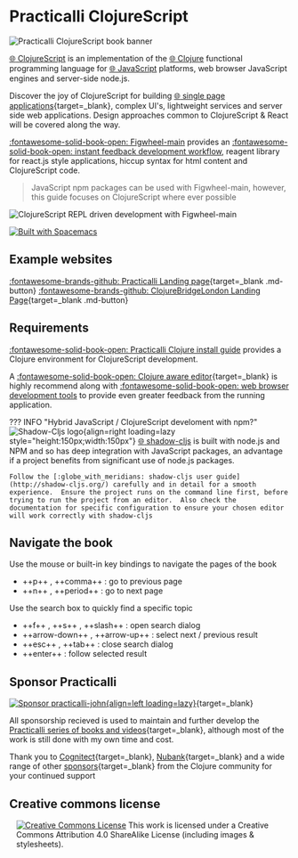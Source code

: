 # Practicalli ClojureScript

![Practicalli ClojureScript book banner](https://raw.githubusercontent.com/practicalli/graphic-design/live/book-covers/practicalli-clojurescript-book-banner-alpha.png)


[:globe_with_meridians: ClojureScript](https://clojurescript.org/) is an implementation of the [:globe_with_meridians: Clojure](https://clojure.org/) functional programming language for [:globe_with_meridians: JavaScript](https://developer.mozilla.org/en-US/docs/Learn/JavaScript/First_steps/What_is_JavaScript) platforms, web browser JavaScript engines and  server-side node.js.

Discover the joy of ClojureScript for building [:globe_with_meridians: single page applications](https://en.wikipedia.org/wiki/Single-page_application){target=_blank}, complex UI's, lightweight services and server side web applications.  Design approaches common to ClojureScript & React will be covered along the way.

[:fontawesome-solid-book-open: Figwheel-main](/clojurescript/introduction/figwheel/) provides an [:fontawesome-solid-book-open: instant feedback development workflow](/clojurescript/figwheel-main/), reagent library for react.js style applications, hiccup syntax for html content and ClojureScript code.

> JavaScript npm packages can be used with Figwheel-main, however, this guide focuses on ClojureScript where ever possible

![ClojureScript REPL driven development with Figwheel-main](https://raw.githubusercontent.com/practicalli/graphic-design/live/clojurescript/clojurescript-repl-workflow-concept.png)

[![Built with Spacemacs](https://cdn.rawgit.com/syl20bnr/spacemacs/442d025779da2f62fc86c2082703697714db6514/assets/spacemacs-badge.svg)](https://practicalli.github.io/spacemacs/)

## Example websites

[:fontawesome-brands-github: Practicalli Landing page](https://github.com/practicalli/practicalli.github.io){target=_blank .md-button}
[:fontawesome-brands-github: ClojureBridgeLondon Landing Page](https://github.com/ClojureBridgeLondon/clojurebridge-landing-page){target=_blank .md-button}


## Requirements

[:fontawesome-solid-book-open: Practicalli Clojure install guide](http://practicalli.github.io/clojure/clojure-cli/install/) provides a Clojure environment for ClojureScript development.

A [:fontawesome-solid-book-open: Clojure aware editor](https://practicalli.github.io/clojure/clojure-editors/){target=_blank} is highly recommend along with [:fontawesome-solid-book-open: web browser development tools](install/browser-devtools/) to provide even greater feedback from the running application.

<!-- TODO: add Firefox dev tools to browser DevTools page -->

??? INFO "Hybrid JavaScript / ClojureScript develoment with npm?"
    ![Shadow-Cljs logo](https://raw.githubusercontent.com/thheller/shadow-cljs/master/src/main/shadow/cljs/devtools/server/web/resources/img/shadow-cljs.png){align=right loading=lazy style="height:150px;width:150px"}
    [:globe_with_meridians: shadow-cljs](http://shadow-cljs.org/) is built with node.js and NPM and so has deep integration with JavaScript packages, an advantage if a project benefits from significant use of node.js packages.

    Follow the [:globe_with_meridians: shadow-cljs user guide](http://shadow-cljs.org/) carefully and in detail for a smooth experience.  Ensure the project runs on the command line first, before trying to run the project from an editor.  Also check the documentation for specific configuration to ensure your chosen editor will work correctly with shadow-cljs

<!--
??? INFO "ClojureScript Self Hosted environments"
    [Clojure self-hosted environments](/quickstart/self-hosted-clojurescript.html)
-->

## Navigate the book

Use the mouse or built-in key bindings to navigate the pages of the book

- ++p++ , ++comma++ : go to previous page
- ++n++ , ++period++ : go to next page

Use the search box to quickly find a specific topic

- ++f++ , ++s++ , ++slash++ : open search dialog
- ++arrow-down++ , ++arrow-up++ : select next / previous result
- ++esc++ , ++tab++ : close search dialog
- ++enter++ : follow selected result


## Sponsor Practicalli

[![Sponsor practicalli-john](https://raw.githubusercontent.com/practicalli/graphic-design/live/buttons/practicalli-github-sponsors-button.png){align=left loading=lazy}](https://github.com/sponsors/practicalli-john/){target=_blank}

All sponsorship recieved is used to maintain and further develop the [Practicalli series of books and videos](https://practical.li/){target=_blank}, although most of the work is still done with my own time and cost.

Thank you to [Cognitect](https://www.cognitect.com/){target=_blank}, [Nubank](https://nubank.com.br/){target=_blank} and a wide range of other [sponsors](https://github.com/sponsors/practicalli-john#sponsors){target=_blank} from the Clojure community for your continued support


## Creative commons license

<div style="width:95%; margin:auto;">
  <a rel="license" href="http://creativecommons.org/licenses/by-sa/4.0/"><img alt="Creative Commons License" style="border-width:0" src="https://i.creativecommons.org/l/by-sa/4.0/88x31.png" /></a>
  This work is licensed under a Creative Commons Attribution 4.0 ShareAlike License (including images & stylesheets).
</div>


